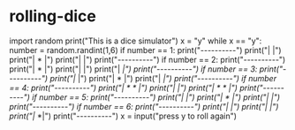 # rolling-dice
import random
print("This is a dice simulator")
x = "y"
while x == "y":
    number = random.randint(1,6)
    if number == 1:
        print("----------")
        print("|        |")
        print("|  *     |")
        print("|        |")
        print("----------")
    if number == 2:
        print("----------")
        print("| *      |")
        print("|        |")
        print("|       *|")
        print("----------")
    if number == 3:
        print("----------")
        print("|*       |")
        print("|   *    |")
        print("|       *|")
        print("----------")
    if number == 4:
        print("----------")
        print("| *   *  |")
        print("|        |")
        print("| *   *  |")
        print("----------")
    if number == 5:
        print("----------")
        print("|*      *|")
        print("|   *    |")
        print("|*      *|")
        print("----------")
    if number == 6:
        print("----------")
        print("|*      *|")
        print("|*      *|")
        print("|*      *|")
        print("----------")
    x = input("press y to roll again")











